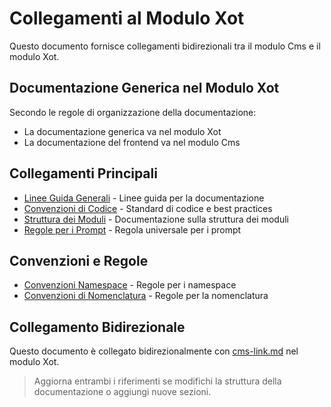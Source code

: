# Collegamenti al Modulo Xot

Questo documento fornisce collegamenti bidirezionali tra il modulo Cms e il modulo Xot.

## Documentazione Generica nel Modulo Xot

Secondo le regole di organizzazione della documentazione:
- La documentazione generica va nel modulo Xot
- La documentazione del frontend va nel modulo Cms

## Collegamenti Principali

- [Linee Guida Generali](../../Xot/project_docs/DOCUMENTATION-GUIDELINES.md) - Linee guida per la documentazione
- [Convenzioni di Codice](../../Xot/project_docs/CODE-STANDARDS.md) - Standard di codice e best practices
- [Struttura dei Moduli](../../Xot/project_docs/MODULE-STRUCTURE.md) - Documentazione sulla struttura dei moduli
- [Regole per i Prompt](../../Xot/project_docs/PROMPT_RULES.md) - Regola universale per i prompt

## Convenzioni e Regole

- [Convenzioni Namespace](../../Xot/project_docs/NAMESPACE-CONVENTIONS.md) - Regole per i namespace
- [Convenzioni di Nomenclatura](../../Xot/project_docs/naming-conventions.md) - Regole per la nomenclatura

## Collegamento Bidirezionale

Questo documento è collegato bidirezionalmente con [cms-link.md](../../Xot/project_docs/cms-link.md) nel modulo Xot.

> Aggiorna entrambi i riferimenti se modifichi la struttura della documentazione o aggiungi nuove sezioni.
